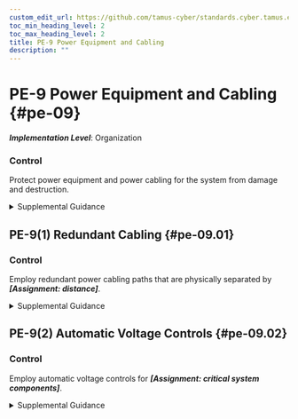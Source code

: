 ```yaml
---
custom_edit_url: https://github.com/tamus-cyber/standards.cyber.tamus.edu/tree/main/static/content/tamus.edu/TAMUS_profile.xml
toc_min_heading_level: 2
toc_max_heading_level: 2
title: PE-9 Power Equipment and Cabling
description: ""
---
```


# PE-9 Power Equipment and Cabling {#pe-09}

_**Implementation Level**_: Organization

### Control

Protect power equipment and power cabling for the system from damage and destruction.

<details>
  <summary>Supplemental Guidance</summary>

Protect power equipment and power cabling for the system from damage and destruction.

</details>

## PE-9(1) Redundant Cabling {#pe-09.01}

### Control

Employ redundant power cabling paths that are physically separated by _**[Assignment: distance]**_.

<details>
  <summary>Supplemental Guidance</summary>

Employ redundant power cabling paths that are physically separated by _**[Assignment: distance]**_.

</details>

## PE-9(2) Automatic Voltage Controls {#pe-09.02}

### Control

Employ automatic voltage controls for _**[Assignment: critical system components]**_.

<details>
  <summary>Supplemental Guidance</summary>

Employ automatic voltage controls for _**[Assignment: critical system components]**_.

</details>

